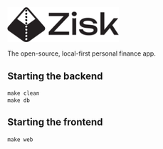 <picture>
  <source media="(prefers-color-scheme: dark)" srcset="./web/public/images/logo/logo-w.svg">
  <img width="250px" alt="Zisk logo" src="./web/public/images/logo/logo-b.svg">
</picture>

The open-source, local-first personal finance app.

## Starting the backend
```
make clean
make db
```

## Starting the frontend
```
make web
```
